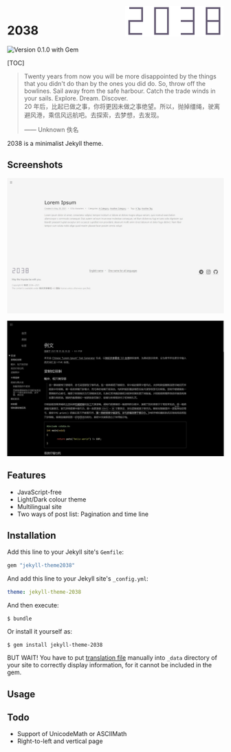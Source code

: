 <img src="assets/wordmark.svg" align="right" />

# 2038

![Version 0.1.0 with Gem](https://img.shields.io/badge/gem-0.1.0-519dd9.svg)

[TOC]

> Twenty years from now you will be more disappointed by the things that you didn't do than by the ones you did do. So, throw off the bowlines. Sail away from the safe harbour. Catch the trade winds in your sails. Explore. Dream. Discover.  
> 20 年后，比起已做之事，你将更因未做之事绝望。所以，抛掉缰绳，驶离避风港，乘信风远航吧。去探索，去梦想，去发现。
>
> —— Unknown 佚名

2038 is a minimalist Jekyll theme.

## Screenshots

![Light and English Screenshot](assets/screenshot-light.jpg)

![Dark and Chinese Screenshot](assets/screenshot.jpg)

## Features

* JavaScript-free
* Light/Dark colour theme
* Multilingual site
* Two ways of post list: Pagination and time line

## Installation

Add this line to your Jekyll site's `Gemfile`:

```ruby
gem "jekyll-theme2038"
```

And add this line to your Jekyll site's `_config.yml`:

```yaml
theme: jekyll-theme-2038
```

And then execute:

    $ bundle

Or install it yourself as:

    $ gem install jekyll-theme-2038

BUT WAIT! You have to put [translation file](https://github.com/0xis-cn/2038/blob/main/_data/theme-2038-i18n.yml) manually into `_data` directory of your site to correctly display information, for it cannot be included in the gem.

## Usage



## Todo

* Support of UnicodeMath or ASCIIMath
* Right-to-left and vertical page

